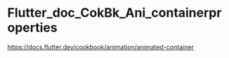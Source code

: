 # Flutter_doc_CokBk_Ani_containerproperties
 https://docs.flutter.dev/cookbook/animation/animated-container
